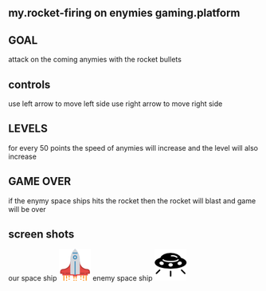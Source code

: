 ## my.rocket-firing on enymies gaming.platform
## GOAL
attack on the coming anymies with the rocket bullets

## controls
use left arrow to move left side 
use right arrow to move right side 
## LEVELS
for every 50 points the speed of anymies will increase
and the level will also increase

## GAME OVER
if the enymy space ships hits the rocket then the rocket will blast and game will be over

## screen shots
our space ship
![Title screen](https://github.com/Vidyasagar5566/attaking-on-enemies/blob/main/spaceship.png)
enemy space ship
![Title screen](https://github.com/Vidyasagar5566/attaking-on-enemies/blob/main/circular-space-ship.png)



